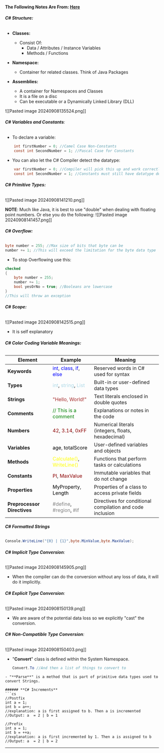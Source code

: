 #### The Following Notes Are From: [Here](https://www.youtube.com/watch?v=gfkTfcpWqAY&list=PLTjRvDozrdlz3_FPXwb6lX_HoGXa09Yef)
###### **C# Structure:**
- **Classes:**
	- Consist Of:
		- Data / Attributes /  Instance Variables
		- Methods / Functions
- **Namespace:**
	- Container for related classes. Think of Java Packages

- **Assemblies:**
	- A container for Namespaces and Classes
	- It is a file on a disc
	- Can be executable or a Dynamically Linked Library (DLL)
	
![[Pasted image 20240908135524.png]]

###### **C# Variables and Constants**:
- To declare a variable:
```cs
	int firstNumber = 0; //Camel Case Non-Constants
	const int SecondNumber = 1; //Pascal Case for Constants
```

- You can also let the C# Compiler detect the datatype:
```cs
	var firstNumber = 0; //Compiler will pick this up and work correctly
	const int SecondNumber = 1; //Constants must still have datatype declared
```
###### **C# Primitive Types:**
![[Pasted image 20240908141210.png]]

**NOTE**: Much like Java, it is best to use "double" when dealing with floating point numbers. Or else you do the following:
![[Pasted image 20240908141457.png]]

###### **C# Overflow:**
```cs
byte number = 255; //Max size of bits that byte can be
number += 1; //This will exceed the limitation for the byte data type
```
- To stop Overflowing use this:
```cs
checked
{
	byte number = 255;
	number += 1;
	bool yesOrNo = true; //Booleans are lowercase
}
//This will throw an exception
```

###### **C# Scope:**
![[Pasted image 20240908142515.png]]
- It is self explanatory

###### **C# Color Coding Variable Meanings:**
| **Element**                 | **Example**                                                                                                                                          | **Meaning**                                               |
| --------------------------- | ---------------------------------------------------------------------------------------------------------------------------------------------------- | --------------------------------------------------------- |
| **Keywords**                | <span style="color:blue">int</span>, <span style="color:blue">class</span>, <span style="color:blue">if</span>, <span style="color:blue">else</span> | Reserved words in C# used for syntax                      |
| **Types**                   | <span style="color:lightblue">int</span>, <span style="color:lightblue">string</span>, <span style="color:lightblue">List</span>                     | Built-in or user-defined data types                       |
| **Strings**                 | <span style="color:brown">"Hello, World!"</span>                                                                                                     | Text literals enclosed in double quotes                   |
| **Comments**                | <span style="color:green">// This is a comment</span>                                                                                                | Explanations or notes in the code                         |
| **Numbers**                 | <span style="color:darkred">42</span>, <span style="color:darkred">3.14</span>, <span style="color:darkred">0xFF</span>                              | Numerical literals (integers, floats, hexadecimal)        |
| **Variables**               | <span style="color:black">age</span>, <span style="color:black">totalScore</span>                                                                    | User-defined variables and objects                        |
| **Methods**                 | <span style="color:yellow">Calculate()</span>, <span style="color:yellow">WriteLine()</span>                                                         | Functions that perform tasks or calculations              |
| **Constants**               | <span style="color:darkred">PI</span>, <span style="color:darkred">MaxValue</span>                                                                   | Immutable variables that do not change                    |
| **Properties**              | <span style="color:black">MyProperty</span>, <span style="color:black">Length</span>                                                                 | Properties of a class to access private fields            |
| **Preprocessor Directives** | <span style="color:gray">#define</span>, <span style="color:gray">#region</span>, <span style="color:gray">#if</span>                                | Directives for conditional compilation and code inclusion |
###### **C# Formatted Strings**
```cs
Console.WriteLine("{0} | {1}",byte.MinValue,byte.MaxValue);
```

###### **C# Implicit Type Conversion**:
![[Pasted image 20240908145905.png]]
- When the compiler can do the conversion without any loss of data, it will do it implicitly.

###### **C# Explicit Type Conversion**:
![[Pasted image 20240908150139.png]]
- We are aware of the potential data loss so we explicitly "cast" the conversion. 

###### **C# Non-Compatible Type Conversion**:
![[Pasted image 20240908150403.png]]
- "**Convert**" class is defined within the System Namespace. 
	```cs
	Convert.To //And then a list of things to convert to
```
- "**Parse**" is a method that is part of primitive data types used to convert Strings.

###### **C# Increments**
```cs
//Postfix
int a = 1;
int b = a++;
//explanation: a is first assigned to b. Then a is incremented
//Output: a  = 2 | b = 1

//Prefix
int a = 1;
int b = ++a;
//explanation: a is first incremented by 1. Then a is assigned to b
//Output: a  = 2 | b = 2
```

---

